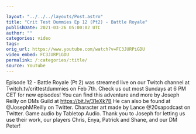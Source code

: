 ```yaml
---

layout: "../../../layouts/Post.astro"
title: "Crit Test Dummies Ep 12 (Pt2) - Battle Royale"
publishDate: 2021-03-26 05:00:02 UTC
author: ""
categories: video
tags: 
orig_url: https://www.youtube.com/watch?v=FC3JURPiGDU
video_embed: FC3JURPiGDU
permalink: /:categories/:title/
source: YouTube
---
```

Episode 12 - Battle Royale (Pt 2) was streamed live on our Twitch channel at Twitch.tv/crittestdummies on Feb 7th. Check us out most Sundays at 6 PM CET for new episodes! You can find this adventure and more by Joseph Reilly on DMs Guild at https://bit.ly/31eXk7B He can also be found at @JosephMReilly on Twitter. Character art made by Lance @20sapodcast on Twitter. Game audio by Tabletop Audio. Thank you to Joseph for letting us use their work, our players Chris, Enya, Patrick and Shane, and our DM Peter!